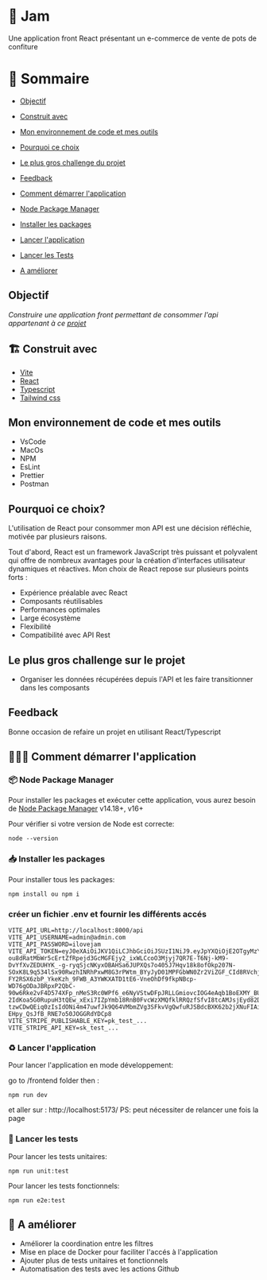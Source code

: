 # 🍓 Jam

Une application front React présentant un e-commerce de vente de pots de confiture

# 📜 Sommaire

- [Objectif](#-objectif)
- [Construit avec](#-construit-avec)
- [Mon environnement de code et mes outils](#-mon-environnement-de-code-et-mes-outils)
- [Pourquoi ce choix](#-pourquoi-ce-choix)
- [Le plus gros challenge du projet](#-le-plus-gros-challenge-du-projet)
- [Feedback](#-feedback)

- [Comment démarrer l'application](#-comment-démarrer-application)
- [Node Package Manager](#-node-package-manager)
- [Installer les packages](#-installer-les-packages)
- [Lancer l'application](#-rlancer-application)
- [Lancer les Tests](#-lancer-les-tests)
- [A améliorer](#-a-ameliorer)

## Objectif

_Construire une application front permettant de consommer l'api appartenant à ce [projet](https://github.com/IssaDia/application_jam_3wa-api)_


## 🏗 Construit avec

- [Vite](https://vitejs.dev/guide)
- [React](https://react.dev/)
- [Typescript](https://www.typescriptlang.org/fr/docs)
- [Tailwind css](https://tailwindcss.com/docs/installation)


## Mon environnement de code et mes outils

- VsCode
- MacOs
- NPM
- EsLint
- Prettier
- Postman

## Pourquoi ce choix?

L'utilisation de React pour consommer mon API est une décision réfléchie, motivée par plusieurs raisons. 

Tout d'abord, React est un framework JavaScript très puissant et polyvalent qui offre de nombreux avantages pour la création d'interfaces utilisateur dynamiques et réactives. Mon choix de React repose sur plusieurs points forts :

* Expérience préalable avec React
* Composants réutilisables
* Performances optimales
* Large écosystème
* Flexibilité
* Compatibilité avec API Rest

## Le plus gros challenge sur le projet

- Organiser les données récupérées depuis l'API et les faire transitionner dans les composants 


## Feedback

Bonne occasion de refaire un projet en utilisant React/Typescript

## 👨🏽‍💻 Comment démarrer l'application

### 📦 Node Package Manager

Pour installer les packages et exécuter cette application, vous aurez besoin de [Node Package Manager](https://docs.npmjs.com/) v14.18+, v16+

Pour vérifier si votre version de Node est correcte:

```
node --version
```

### 📥 Installer les packages

Pour installer tous les packages:

```
npm install ou npm i
```

### créer un fichier .env et fournir les différents accés

```
VITE_API_URL=http://localhost:8000/api
VITE_API_USERNAME=admin@admin.com
VITE_API_PASSWORD=ilovejam
VITE_API_TOKEN=eyJ0eXAiOiJKV1QiLCJhbGciOiJSUzI1NiJ9.eyJpYXQiOjE2OTgyMzY1NDAsImV4cCI6MTY5ODU5NjU0MCwicm9sZXMiOlsiUk9MRV9BRE1JTiIsIlJPTEVfVVNFUiJdLCJ1c2VybmFtZSI6ImFkbWluQGFkbWluLmNvbSJ9.UA6rtauPoJKERlGipD1l4dHR1dtGABI3WptCPftmJ1GYz3J-ou8dRatMbWr5cErtZfRpejd3GcMGFEjy2_ixWLCcoO3Mjyj7QR7E-T6Nj-kM9-DvYfXvZEDUHYK_-g-ryqSjcNKyxOBAHSa6JUPXQs7o405J7Hqv18k8ofOkp207N-SOxK8L9q534lSx90RwzhINRhPxwM8G3rPWtm_BYyJyD01MPFGbWN0Zr2ViZGF_CId8RVchjxLomHdppMjUzLPJDsN2JEpWVruwXIMF4YlQw7z4nOjHO58znDG9zxrUwSBYvVOmGj-FY2RSX6zbP_YkeKzh_9FWB_A3YWKXATD1tE6-VneOhDf9fkpNBcp-WD76gODaJBRpxP2QbC-90w6Rke2vF4D574XFp_nMeS3Rc0WPf6_e6NyVStwDFpJRLLGmiovcIOG4eAqb1BoEXMY_BUpXFfZROH4HKfdBqY6eGT-2IdKoa5G0RupuH3tQEw_xExi7IZpYmb18RnB0FvcWzXMQfklRRQzfSfvI8tcAMJsjEyd82DuNZSJ-tzwCDwQEiq0zIsIdONi4m47uwfJk9Q64VMbmZVg3SFkvVgQwfuRJSBdcBXK62b2jXNuFIAiDtI5yy3vkFUvXzpYimTv0byfqmX_12-EHpy_QsJfB_RNE7o50JOGGRdYDCp8
VITE_STRIPE_PUBLISHABLE_KEY=pk_test_...
VITE_STRIPE_API_KEY=sk_test_...
```


### ♻️ Lancer l'application

Pour lancer l'application en mode développement:

go to /frontend folder then :

```
npm run dev
```

et aller sur : http://localhost:5173/
PS: peut nécessiter de relancer une fois la page 

### 🧪 Lancer les tests

Pour lancer les tests unitaires:

```
npm run unit:test
```

Pour lancer les tests fonctionnels:

```
npm run e2e:test
```

## 📑 A améliorer

- Améliorer la coordination entre les filtres
- Mise en place de Docker pour faciliter l'accés à l'application
- Ajouter plus de tests unitaires et fonctionnels
- Automatisation des tests avec les actions Github
